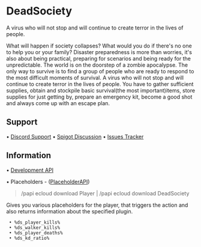 # DeadSociety
A virus who will not stop and will continue to create terror in the lives of people.

What will happen if society collapses? What would you do if there's no one to help you or your family? Disaster preparedness is more than worries, it's also about being practical, preparing for scenarios and being ready for the unpredictable. The world is on the doorstep of a zombie apocalypse. The only way to survive is to find a group of people who are ready to respond to the most difficult moments of survival. A virus who will not stop and will continue to create terror in the lives of people. You have to gather sufficient supplies, obtain and stockpile basic survival(the most important)items, store supplies for just getting by, prepare an emergency kit, become a good shot and always come up with an escape plan.


## Support

• [Discord Support](https://discordapp.com/invite/9v7BsVv)
• [Spigot Discussion](https://www.spigotmc.org/threads/283082/)
• [Issues Tracker](https://github.com/Nosmakos/DeadSociety/issues)

## Information

• [Development API](https://github.com/Nosmakos/DeadSociety/wiki/Development-API)

• Placeholders - ([PlaceholderAPI](https://github.com/PlaceholderAPI/PlaceholderAPI/wiki/Placeholders#plugin))
 
  > /papi ecloud download Player | /papi ecloud download DeadSociety
   
 Gives you various placeholders for the player, that triggers the action and also returns information about the specified plugin.
 
 ```
  • %ds_player_kills% 
  • %ds_walker_kills% 
  • %ds_player_deaths% 
  • %ds_kd_ratio%
```
